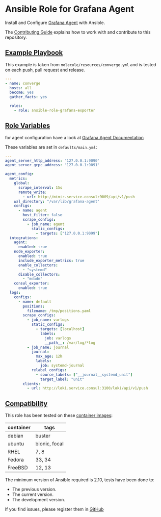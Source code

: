 # Ansible Role for Grafana Agent

Install and Configure [Grafana Agent](https://github.com/grafana/agent) with
Ansible.

The [Contributing Guide](CONTRIBUTING.md) explains how to work with and
contribute to this repository.

## [Example Playbook](#example-playbook)

This example is taken from `molecule/resources/converge.yml` and is tested on
each push, pull request and release.

```yaml
---
- name: converge
  hosts: all
  become: yes
  gather_facts: yes

  roles:
    - role: ansible-role-grafana-exporter
```

## [Role Variables](#role-variables)

for agent configuration have a look at [Grafana Agent
Documentation](https://github.com/grafana/agent/blob/main/docs/configuration/_index.md)

These variables are set in `defaults/main.yml`:

```yaml
---
agent_server_http_address: "127.0.0.1:9090"
agent_server_grpc_address: "127.0.0.1:9091"

agent_config:
  metrics:
    global:
      scrape_interval: 15s
      remote_write:
        - url: http://mimir.service.consul:9009/api/v1/push
    wal_directory: "/var/lib/grafana-agent"
    configs:
      - name: agent
        host_filter: false
        scrape_configs:
          - job_name: agent
            static_configs:
              - targets: ["127.0.0.1:9099"]
  integrations:
    agent:
      enabled: true
    node_exporter:
      enabled: true
      include_exporter_metrics: true
      enable_collectors:
        - "systemd"
      disable_collectors:
        - "mdadm"
    consul_exporter:
      enabled: true
  logs:
    configs:
      - name: default
        positions:
          filename: /tmp/positions.yaml
        scrape_configs:
          - job_name: varlogs
            static_configs:
              - targets: [localhost]
                labels:
                  job: varlogs
                  __path__: /var/log/*log
          - job_name: journal
            journal:
              max_age: 12h
              labels:
                job: systemd-journal
            relabel_configs:
              - source_labels: ["__journal__systemd_unit"]
                target_label: "unit"
        clients:
          - url: http://loki.service.consul:3100/loki/api/v1/push
```

## [Compatibility](#compatibility)

This role has been tested on these [container
images](https://hub.docker.com/u/robertdebock):

| container | tags          |
| --------- | ------------- |
| debian    | buster        |
| ubuntu    | bionic, focal |
| RHEL      | 7, 8          |
| Fedora    | 33, 34        |
| FreeBSD   | 12, 13        |

The minimum version of Ansible required is 2.10, tests have been done to:

- The previous version.
- The current version.
- The development version.

If you find issues, please register them in [GitHub](https://github.com/langerma/ansible-role-grafana-agent/issues)
